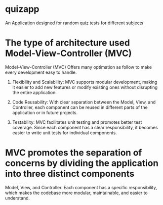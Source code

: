 # quizapp
An Application designed for random quiz tests for different subjects

# The type of architecture used Model-View-Controller (MVC) 
Model-View-Controller (MVC) Offers many optimation as follow to make every development easy to handle.

1. Flexibility and Scalability: MVC supports modular development, making it easier to add new features or modify existing ones without disrupting the entire application.

2. Code Reusability: With clear separation between the Model, View, and Controller, each component can be reused in different parts of the application or in future projects. 

3. Testability: MVC facilitates unit testing and promotes better test coverage. Since each component has a clear responsibility, it    becomes easier to write unit tests for individual components. 

# MVC promotes the separation of concerns by dividing the application into three distinct components
Model, View, and Controller. Each component has a specific responsibility, which makes the codebase more modular, maintainable, and easier to understand.
